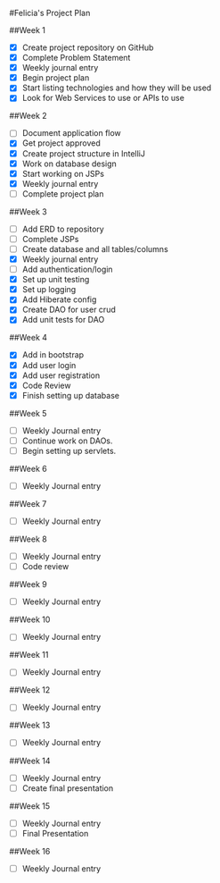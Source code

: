 #Felicia's Project Plan

##Week 1
- [X] Create project repository on GitHub
- [X] Complete Problem Statement
- [X] Weekly journal entry
- [X] Begin project plan
- [X] Start listing technologies and how they will be used
- [X] Look for Web Services to use or APIs to use

##Week 2
- [ ] Document application flow
- [X] Get project approved
- [X] Create project structure in IntelliJ
- [X] Work on database design
- [X] Start working on JSPs
- [X] Weekly journal entry
- [ ] Complete project plan

##Week 3
- [ ] Add ERD to repository
- [ ] Complete JSPs
- [ ] Create database and all tables/columns
- [X] Weekly journal entry
- [ ] Add authentication/login
- [X] Set up unit testing
- [X] Set up logging
- [x] Add Hiberate config
- [X] Create DAO for user crud
- [X] Add unit tests for DAO

##Week 4
- [X] Add in bootstrap
- [X] Add user login
- [X] Add user registration
- [X] Code Review
- [X] Finish setting up database

##Week 5
- [ ] Weekly Journal entry
- [ ] Continue work on DAOs.
- [ ] Begin setting up servlets.

##Week 6
- [ ] Weekly Journal entry

##Week 7
- [ ] Weekly Journal entry

##Week 8
- [ ] Weekly Journal entry
- [ ] Code review

##Week 9
- [ ] Weekly Journal entry

##Week 10
- [ ] Weekly Journal entry

##Week 11
- [ ] Weekly Journal entry

##Week 12
- [ ] Weekly Journal entry

##Week 13
- [ ] Weekly Journal entry

##Week 14
- [ ] Weekly Journal entry
- [ ] Create final presentation

##Week 15
- [ ] Weekly Journal entry
- [ ] Final Presentation

##Week 16
- [ ] Weekly Journal entry
